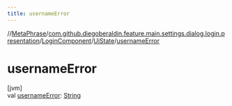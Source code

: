 ```yaml
---
title: usernameError
---
```

//[MetaPhrase](../../../../index.html)/[com.github.diegoberaldin.feature.main.settings.dialog.login.presentation](../../index.html)/[LoginComponent](../index.html)/[UiState](index.html)/[usernameError](username-error.html)



# usernameError



[jvm]\
val [usernameError](username-error.html): [String](https://kotlinlang.org/api/latest/jvm/stdlib/kotlin/-string/index.html)




